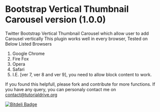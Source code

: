  Bootstrap Vertical Thumbnail Carousel version (1.0.0)
======================================

Twitter  Bootstrap Vertical Thumbnail Carousel which allow user to add Carousel vertically 
This plugin works well in every browser, Tested on Below Listed Browsers
  1) Google Chrome
  2) Fire Fox
  3) Opera
  4) Safari
  5) I.E. [ver 7, ver 8 and ver 9], you need to allow block content to work.

  If you found this helpfull, please fork and contribute for more functions.
  If you have any query, you can personaly contact me on contact@tutorialdrive.org


[![Bitdeli Badge](https://d2weczhvl823v0.cloudfront.net/tutorialdrive/bootstrap-vertical-thumbnail-carousel/trend.png)](https://bitdeli.com/free "Bitdeli Badge")

